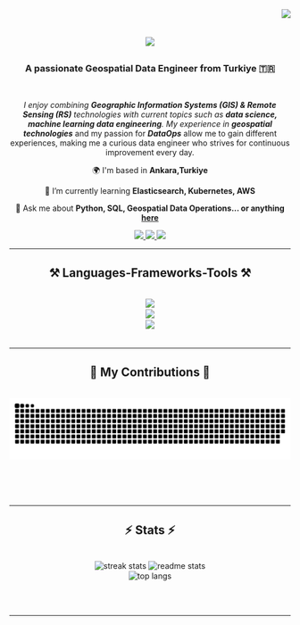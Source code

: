 <img align="right" src="https://visitor-badge.laobi.icu/badge?page_id=mehmetrehaozturk.mehmetrehaozturk" />

<h1 align="center">
    <img src="https://readme-typing-svg.herokuapp.com/?font=Righteous&size=35&center=true&vCenter=true&width=500&height=70&duration=4000&lines=Hi+There!+👋;+I'm+Reha+Öztürk!;" />
</h1>

<h3 align="center">A passionate Geospatial Data Engineer from Turkiye 🇹🇷</h3>

<br/>

<div align="center">

*I enjoy combining ***Geographic Information Systems (GIS) & Remote Sensing (RS)*** technologies with current topics such as ***data science, machine learning data engineering***. My experience in ***geospatial technologies**** and my passion for ***DataOps*** allow me to gain different experiences, making me a curious data engineer who strives for continuous improvement every day.
 
 🌍 I'm based in **Ankara,Turkiye**
 
 🌱 I’m currently learning **Elasticsearch, Kubernetes, AWS**

💬 Ask me about **Python, SQL, Geospatial Data Operations... or anything [here](https://github.com/mehmetrehaozturk/mehmetrehaozturk/issues)**


 </div>
 
<div align="center"> 
  <a href="mailto:mrozturk.main@gmail.com">
    <img src="https://img.shields.io/badge/Gmail-333333?style=for-the-badge&logo=gmail&logoColor=red" />
  </a>
  <a href="https://linkedin.com/in/mhmtreha" target="_blank">
    <img src="https://img.shields.io/badge/LinkedIn-0077B5?style=for-the-badge&logo=linkedin&logoColor=white" target="_blank" />
  </a>
  <a href="https://rehaozturk.com" target="_blank">
     <img src="https://img.shields.io/badge/Portfolio-FF5722?style=for-the-badge&logo=todoist&logoColor=white" target="_blank" /> <!-- sqlite, safari, google-chrome are other good icon options -->
  </a>
</div>

 <hr/>
 
<h2 align="center">⚒️ Languages-Frameworks-Tools ⚒️</h2>
<br/>
<div align="center">
    <img src="https://skillicons.dev/icons?i=python,html,css,bootstrap,css,postgres,mysql" /><br>
    <img src="https://skillicons.dev/icons?i=django,fastapi,flask,tensorflow,selenium,sklearn,kafka,opencv" /><br>
    <img src="https://skillicons.dev/icons?i=git,github,gitlab,docker,kubernetes,aws,linux,vscode" /><br>
</div>

<br/>
<hr/>

<div align="center">
  <h2>🐍 My Contributions 🐍</h2>
  <br>
  <img alt="snake eating my contributions" src="https://raw.githubusercontent.com/mehmetrehaozturk/mehmetrehaozturk/output/github-contribution-grid-snake-dark.svg" />
  
  <br/><br/><br/>
</div>

<hr/>

<h2 align="center">⚡ Stats ⚡</h2>
<br>
<div align=center>
  <img width=390 src="https://github-readme-streak-stats-salesp07.vercel.app/?user=mehmetrehaozturk&count_private=true&theme=react&border_radius=10" alt="streak stats"/>
  <img width=390 src="https://github-readme-stats-salesp07.vercel.app/api?username=mehmetrehaozturk&count_private=true&show_icons=true&theme=react&rank_icon=github&border_radius=10" alt="readme stats" />
  <br/>
  <img width=325 align="center" src="https://github-readme-stats-salesp07.vercel.app/api/top-langs/?username=mehmetrehaozturk&hide=HTML&langs_count=8&layout=compact&theme=react&border_radius=10&size_weight=0.5&count_weight=0.5&exclude_repo=github-readme-stats" alt="top langs" />
</div>

<br/><br/>

<hr/>
